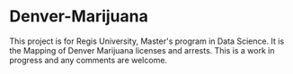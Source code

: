 # Denver-Marijuana
This project is for Regis University, Master's program in Data Science. It is the Mapping of Denver Marijuana licenses and arrests. This is a work in progress and any comments are welcome.
